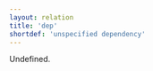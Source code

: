 ```yaml
---
layout: relation
title: 'dep'
shortdef: 'unspecified dependency'
---
```


Undefined.
<!-- Interlanguage links updated Út zář 29 20:31:50 CEST 2020 -->
